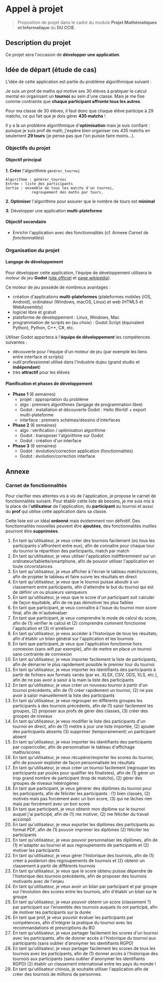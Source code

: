 
# Appel à projet


> Proposition de projet dans le cadre du module **Projet Mathématiques et Informatique** du **DU CCIE**.



## Description du projet



Ce projet sera l'occasion de **développer une application**.


## Idée de départ (étude de cas)
L'idée de cette application est partie du problème algorithmique suivant :

Je suis un prof de maths qui motive ses 30 élèves à pratiquer le calcul mental en organisant un **tournoi** au sein d'une classe. Mais je me fixe comme contrainte que **chaque participant affronte tous les autres**.

Pour ma classe de 30 élèves, il faut donc que chaque élève participe à 29 matchs, ce qui fait que je dois gérer **435 matchs** !

Il y a là un problème algorithmique d'**optimisation** mais je suis confiant : puisque je suis prof de math, j'espère bien organiser ces 435 matchs en seulement **29 tours** (je pense pas que l'on puisse faire moins...).



### Objectifs du projet


#### Objectif principal


**1. Créer** l'algorithme ```générer_tournoi```

    Algorithme : générer_tournoi
    Entrée : liste des participants
    Sortie : ensemble de tous les matchs d'un tournoi,
                regroupement des maths par tours,

**2. Optimiser** l'algorithme pour assurer que le nombre de tours est **minimal**

**3.** Développer une application **multi-plateforme**



#### Objectif secondaire

* Enrichir l'application avec des fonctionnalités (cf. Annexe *Carnet de fonctionnalités*)




### Organisation du projet



#### Langage de développement

Pour développer cette application, l'équipe de développement utilisera le *moteur de jeu* **Godot** ([site officiel](https://godotengine.org/) et [page wikipédia](https://fr.wikipedia.org/wiki/Godot_%28moteur_de_jeu%29)).

Ce moteur de jeu possède de nombreux avantages :

* création d'applications **multi-plateformes** (plateformes mobiles (iOS, Android), ordinateur (Windows, macOS, Linux) et web (HTML5 et WebAssembly)
* logiciel libre et gratuit
* plateforme de développement : Linux, Windows, Mac
* programmation de scripts en (au choix) :  Godot Script (équivalent Python), Python, C++, C#, etc. 

Utiliser Godot apportera à l'**équipe de développement** les compétences suivantes :

* découverte pour l'équipe d'un moteur de jeu (par exemple les liens entre interface et scripts)
* outil professionnel utilisé dans l'industrie dujeu (grand studio et **indépendant**)
* très **attractif** pour les élèves



#### Planification et phases de développement


* **Phase 1** (6 semaines)
    * projet : appropriation du problème
    * algo : premiers algorithmes (langage de programmation libre)
    * Godot : installation et découverte Godot : Hello World! + export multi-plateforme
    * interface : premiers schémas/dessins d'interfaces
* **Phase 2** (6 semaines)
    * algo : vérification / optimisation algorithme
    * Godot : transposer l'algorithme sur Godot
    * Godot : création d'un interface
* **Phase 3** (6 semaines)
    * Godot : évolution/correction application (fonctionnalités)
    * Godot : évolution/correction interface



## Annexe


### Carnet de fonctionnalités 

Pour clarifier mes attentes vis à vis de l'application, je propose le carnet de fonctionnalités suivant.
Pour établir cette liste de besoins, je me suis mis à la place de l'**utilisateur** de l'application, du **participant** au tournoi et aussi du **prof** qui utilise cette application dans sa classe.

Cette liste est un idéal **ordonné** mais évidemment non définitif. Des fonctionnalités nouvelles peuvent être **ajoutées**, des fonctionnalités inutiles pourront être **supprimées**.




1. En tant qu'utilisateur, je veux créer des tournois facilement (où tous les participants s'affrontent entre eux), afin de connaître pour chaque tour du tournoi la répartition des participants, match par match
1. En tant qu'utilisateur, je veux utiliser l'application indifféremment sur un ordinateur/tablette/smartphone, afin de pouvoir utiliser l'application en toute circonstances
1. En tant qu'utilisateur, je veux afficher à l'écran le tableau matchs/scores, afin de projeter le tableau et faire suivre les résultats en direct
1. En tant qu'utilisateur, je veux que le tournoi puisse aboutir à un classement entre participants, afin d'atteindre le but du tournoi qui est de définir un ou plusieurs vainqueurs
1. En tant qu'utilisateur, je veux que le score d'un participant soit calculer de façon équitable, afin de ne pas démotiver les plus faibles
1. En tant que participant, je veux connaître à l'issue du tournoi mon score final, afin de m'autoévaluer
1. En tant que participant, je veux comprendre le mode de calcul du score, afin de (1) vérifier le calcul et (2) comprendre comment fonctionne l'application et (3) m'améliorer
1. En tant qu'utilisateur, je veux accéder à l'historique de tous les résultats, afin d'établir un bilan général sur l'application et les tournois
1. En tant que participant, je veux que l'application fonctionne hors connexion (sans wifi par exemple), afin de mettre en place un tournoi sans contrainte de connexion
1. En tant qu'utilisateur, je veux importer facilement la liste de participants, afin de démarrer le plus rapidement possible le premier tour du tournoi
1. En tant qu'utilisateur, je veux importer les identifiants des participants à partir de fichiers aux formats variés (par ex. XLSX, CSV, ODS, XLS, etc.), afin de ne pas avoir à saisir à la main la liste des participants
1. En tant qu'utilisateur, je veux créer un nouveau tournoi à partir d'un tournoi précédents, afin de (1) créer rapidement un tournoi, (2) ne pas avoir à saisir manuellement la liste des participants
1. En tant qu'utilisateur, je veux regrouper en différents groupes les participants à des tournois précédents, afin de (1) saisir facilement les groupes, (2) proposer aux profs de gérer des classes, (3) créer des groupes de niveaux
1. En tant qu'utilisateur, je veux modifier la liste des participants d'un tournoi en direct, afin de (1) mettre à jour une liste importée, (2) ajouter des participants absents (3) supprimer (temporairement) un participant absent
1. En tant qu'utilisateur, je veux importer les identifiants des participants par copier/coller, afin de personnaliser le tableau d'affichage maths/scores
1. En tant qu'utilisateur, je veux récupérer/exporter les scores du tournoi, afin de pouvoir exploiter de façon personnalisée les résultats
1. En tant qu'utilisateur, je veux créer un tournoi facilement (regrouper les participants par poules pour qualifier les finalistes), afin de (1) gérer un trop grand nombre de participant (trop de matchs), (2) gérer des groupes de niveaux hétérogènes
1. En tant que participant, je veux générer des diplômes du tournoi pour les participants, afin de féliciter les participants : (1) bien classés, (2) motivés mais pas forcément avec un bon score, (3) qui ne lâches rien mais par forcément avec un bon score
1. En tant que participant, je veux obtenir mon diplôme sur le tournoi auquel j'ai participé, afin de (1) me motiver, (2) me féliciter du travail accompli
1. En tant qu'utilisateur, je veux exporter les diplômes des participants au format PDF, afin de (1) pouvoir imprimer les diplômes (2) féliciter les participants
1. En tant qu'utilisateur, je veux pouvoir personnaliser les diplômes, afin de (1) m'adapter au tournoi et aux regroupements de participants et (2) motiver les participants
1. En tant qu'utilisateur, je veux gérer l'historique des tournois, afin de (1) créer à posteriori des regroupements de tournois et (2) obtenir un classement à partir de différents tournois
1. En tant qu'utilisateur, je veux que le score obtenu puisse dépendre de l'historique des tournois précédents, afin de proposer des tournois motivants avec de l'enjeu
1. En tant qu'utilisateur, je veux avoir un bilan par participant et par groupe sur l'évolution des scores entre les tournois, afin d'établir un bilan sur le groupe
1. En tant qu'utilisateur, je veux pouvoir obtenir un score (classement ?) par participant sur l'ensemble des tournois auquels ils ont participé, afin de motiver les participants sur la durée
1. En tant que prof, je veux pouvoir évaluer les participants par compétences, afin d'intégrer la pratique du tournoi avec les recommandations et presrciptions du BO
1. En tant qu'utilisateur, je veux partager facilement les scores d'un tournoi avec les participants, afin de donner accès à l'historique du tournoi aux participants (sans oublier d'anonymer les identifiants RGPD)
1. En tant qu'utilisateur, je veux partager facilement les scores de tous les tournois avec les participants, afin de (1) donner accès à l'historique des tournois aux participants (sans oublier d'anonymer les identifiants RGPD) (2) établir un classement international entre les pays du monde !
1. En tant qu'utilisateur chinois, je souhaite utiliser l'application afin de créer des tournois de millions de personnes.

